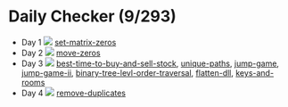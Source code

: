  # Daily Checker (9/293)
- Day 1 ![](https://geps.dev/progress/100) [set-matrix-zeros](https://leetcode.com/problems/set-matrix-zeroes/)
- Day 2 ![](https://geps.dev/progress/100) [move-zeros](https://leetcode.com/problems/move-zeroes/)
- Day 3 ![](https://geps.dev/progress/100) [best-time-to-buy-and-sell-stock](https://leetcode.com/problems/best-time-to-buy-and-sell-stock/description/),
[unique-paths](https://leetcode.com/problems/unique-paths/), [jump-game](https://leetcode.com/problems/jump-game/), [jump-game-ii](https://leetcode.com/problems/jump-game-ii/), [binary-tree-levl-order-traversal](https://leetcode.com/problems/binary-tree-level-order-traversal/), [flatten-dll](https://leetcode.com/problems/flatten-a-multilevel-doubly-linked-list/), [keys-and-rooms](https://leetcode.com/problems/keys-and-rooms/)
- Day 4 ![](https://geps.dev/progress/100) [remove-duplicates](https://leetcode.com/problems/remove-duplicates-from-sorted-array/description/)

